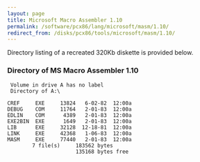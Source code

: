 ```yaml
---
layout: page
title: Microsoft Macro Assembler 1.10
permalink: /software/pcx86/lang/microsoft/masm/1.10/
redirect_from: /disks/pcx86/tools/microsoft/masm/1.10/
---
```


Directory listing of a recreated 320Kb diskette is provided below.

### Directory of MS Macro Assembler 1.10

     Volume in drive A has no label
     Directory of A:\

    CREF     EXE     13824   6-02-82  12:00a
    DEBUG    COM     11764   2-01-83  12:00a
    EDLIN    COM      4389   2-01-83  12:00a
    EXE2BIN  EXE      1649   2-01-83  12:00a
    LIB      EXE     32128  12-18-81  12:00a
    LINK     EXE     42368   1-06-83  12:00a
    MASM     EXE     77440   2-01-83  12:00a
            7 file(s)     183562 bytes
                          135168 bytes free

